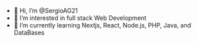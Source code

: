 - 👋 Hi, I’m @SergioAG21
- 👀 I’m interested in full stack Web Development
- 🌱 I’m currently learning Nextjs, React, Node.js, PHP, Java, and DataBases

<!---
SergioAG21/SergioAG21 is a ✨ special ✨ repository because its `README.md` (this file) appears on your GitHub profile.
You can click the Preview link to take a look at your changes.
--->
